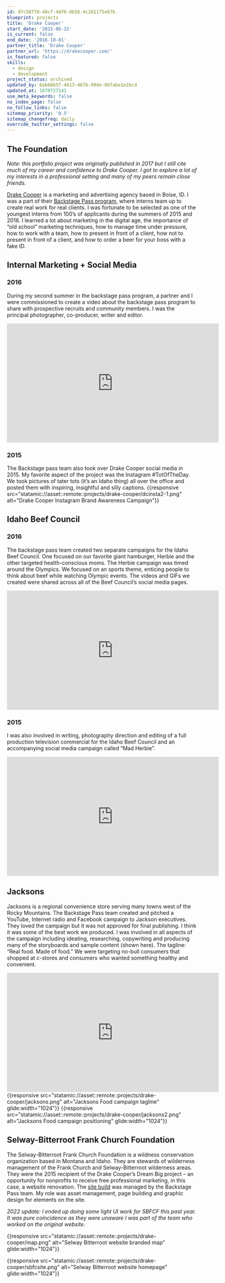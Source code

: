 ```yaml
---
id: 97c58770-48cf-4df6-8b56-4c261175e67b
blueprint: projects
title: 'Drake Cooper'
start_date: '2015-06-15'
is_current: false
end_date: '2016-10-01'
partner_title: 'Drake Cooper'
partner_url: 'https://drakecooper.com/'
is_featured: false
skills:
  - design
  - development
project_status: archived
updated_by: 6ab68b5f-4613-467b-99de-86fabe1e1bcd
updated_at: 1670727141
use_meta_keywords: false
no_index_page: false
no_follow_links: false
sitemap_priority: '0.5'
sitemap_changefreq: daily
override_twitter_settings: false
---
```

## The Foundation
_Note: this portfolio project was originally published in 2017 but I still cite much of my career and confidence to Drake Cooper. I got to explore a lot of my interests in a professional setting and many of my peers remain close friends._

[Drake Cooper](https://drakecooper.com/) is a marketing and advertising agency based in Boise, ID. I was a part of their [Backstage Pass program](http://bsp.drakecooper.com/), where interns team up to create real work for real clients. I was fortunate to be selected as one of the youngest interns from 100’s of applicants during the summers of 2015 and 2016. I learned a lot about marketing in the digital age, the importance of “old school” marketing techniques, how to manage time under pressure, how to work with a team, how to present in front of a client, how not to present in front of a client, and how to order a beer for your boss with a fake ID.

## Internal Marketing + Social Media
### 2016
During my second summer in the backstage pass program, a partner and I were commissioned to create a video about the backstage pass program to share with prospective recruits and community members. I was the principal photographer, co-producer, writer and editor.
<iframe width="560" height="315" src="https://www.youtube.com/embed/a0F-JaK2fZ0" title="YouTube video player" frameborder="0" allow="accelerometer; autoplay; clipboard-write; encrypted-media; gyroscope; picture-in-picture" allowfullscreen></iframe>

### 2015
The Backstage pass team also took over Drake Cooper social media in 2015. My favorite aspect of the project was the Instagram #TotOfTheDay.  We took pictures of tater tots (it’s an Idaho thing) all over the office and posted them with inspiring, insightful and silly captions.
{{responsive src="statamic://asset::remote::projects/drake-cooper/dcinsta2-1.png" alt="Drake Cooper Instagram Brand Awareness Campaign"}}

## Idaho Beef Council
### 2016
The backstage pass team created two separate campaigns for the Idaho Beef Council. One focused on our favorite giant hamburger, Herbie and the other targeted health-conscious moms. The Herbie campaign was timed around the Olympics. We focused on an sports theme, enticing  people to think  about beef while watching Olympic events. The videos and GIFs we created were shared across all of the Beef Council’s social media pages.
<iframe width="560" height="315" src="https://www.youtube.com/embed/SIyXiS9xRFs" title="YouTube video player" frameborder="0" allow="accelerometer; autoplay; clipboard-write; encrypted-media; gyroscope; picture-in-picture" allowfullscreen></iframe>

### 2015
I was also involved in writing, photography direction and editing of a full production television commercial for the Idaho Beef Council and an accompanying social media campaign called “Mad Herbie”.
<iframe width="560" height="315" src="https://www.youtube.com/embed/km8721rE4Gs" title="YouTube video player" frameborder="0" allow="accelerometer; autoplay; clipboard-write; encrypted-media; gyroscope; picture-in-picture" allowfullscreen></iframe>

## Jacksons
Jacksons is a regional convenience store serving many towns west of the Rocky Mountains. The Backstage Pass team created and pitched a YouTube, Internet radio and Facebook campaign to Jackson executives. They loved the campaign but it was not approved for final publishing.  I think it was some of the best work we produced. I was involved in all aspects of the campaign including ideating, researching, copywriting and producing many of the storyboards and sample content (shown here). The tagline:  “Real food. Made of food.” We were targeting no-bull consumers that shopped at c-stores and consumers who wanted something healthy and convenient.
<iframe width="560" height="315" src="https://www.youtube.com/embed/RMgVEy9F2fc" title="YouTube video player" frameborder="0" allow="accelerometer; autoplay; clipboard-write; encrypted-media; gyroscope; picture-in-picture" allowfullscreen></iframe>
{{responsive src="statamic://asset::remote::projects/drake-cooper/jacksons.png" alt="Jacksons Food campaign tagline" glide:width="1024"}}
{{responsive src="statamic://asset::remote::projects/drake-cooper/jacksons2.png" alt="Jacksons Food campaign positioning" glide:width="1024"}}

## Selway-Bitterroot Frank Church Foundation
The Selway-Bitterroot Frank Church Foundation is a wildness conservation organization based in Montana and Idaho. They are stewards of wilderness management of the Frank Church and Selway-Bitterroot wilderness areas. They were the 2015 recipient of the Drake Cooper’s Dream Big project –  an opportunity for nonprofits to receive free professional marketing, in this case, a website renovation. The [site build](http://www.selwaybitterroot.org/) was managed by the Backstage Pass team. My role was asset management, page building and graphic design for elements on the site.

_2022 update: I ended up doing some light UI work for SBFCF this past year. It was pure coincidence as they were unaware I was part of the team who worked on the original website._

{{responsive src="statamic://asset::remote::projects/drake-cooper/map.png" alt="Selway Bitterroot website branded map" glide:width="1024"}}

{{responsive src="statamic://asset::remote::projects/drake-cooper/sbfcsite.png" alt="Selway Bitterroot website homepage" glide:width="1024"}}